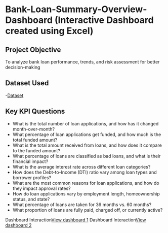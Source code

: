 # Bank-Loan-Summary-Overview-Dashboard (Interactive  Dashboard created using Excel)
## Project Objective
To analyze bank loan performance, trends, and risk assessment for better decision-making

## Dataset Used
-<a href="https://github.com/AvinashCodes10/Bank-Loan-Summary-Overview-Excel-Project/blob/main/Bank%20Loan.xlsx">Dataset</a>

## Key KPI Questions
- What is the total number of loan applications, and how has it changed month-over-month?
- What percentage of loan applications get funded, and how much is the total funded amount?
- What is the total amount received from loans, and how does it compare to the funded amount?
-  What percentage of loans are classified as bad loans, and what is their financial impact?
-   What is the average interest rate across different loan categories?
-   How does the Debt-to-Income (DTI) ratio vary among loan types and borrower profiles?
-   What are the most common reasons for loan applications, and how do they impact approval rates?
-   How do loan applications vary by employment length, homeownership status, and state?
-   What percentage of loans are taken for 36 months vs. 60 months?
-   What proportion of loans are fully paid, charged off, or currently active?

 Dashboard Interaction<a href="https://github.com/AvinashCodes10/Bank-Loan-Summary-Overview-Excel-Project/blob/main/Screenshot%202025-02-24%20110915.png">View dashboard 1</a>
 Dashboard Interaction<a href="https://github.com/AvinashCodes10/Bank-Loan-Summary-Overview-Excel-Project/blob/main/Screenshot%202025-03-01%20102608.png">View dashboard 2</a>
